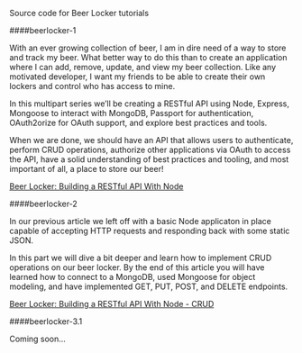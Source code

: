 Source code for Beer Locker tutorials

####beerlocker-1

With an ever growing collection of beer, I am in dire need of a way to store and track my beer. What better way to do this than to create an application where I can add, remove, update, and view my beer collection. Like any motivated developer, I want my friends to be able to create their own lockers and control who has access to mine.

In this multipart series we’ll be creating a RESTful API using Node, Express, Mongoose to interact with MongoDB, Passport for authentication, OAuth2orize for OAuth support, and explore best practices and tools.

When we are done, we should have an API that allows users to authenticate, perform CRUD operations, authorize other applications via OAuth to access the API, have a solid understanding of best practices and tooling, and most important of all, a place to store our beer!

[Beer Locker: Building a RESTful API With Node](http://scottksmith.com/blog/2014/05/02/building-restful-apis-with-node/)

####beerlocker-2

In our previous article we left off with a basic Node applicaton in place capable of accepting HTTP requests and responding back with some static JSON.

In this part we will dive a bit deeper and learn how to implement CRUD operations on our beer locker. By the end of this article you will have learned how to connect to a MongoDB, used Mongoose for object modeling, and have implemented GET, PUT, POST, and DELETE endpoints.

[Beer Locker: Building a RESTful API With Node - CRUD](http://scottksmith.com/blog/2014/05/05/beer-locker-building-a-restful-api-with-node-crud/)

####beerlocker-3.1

Coming soon...
